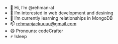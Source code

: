- 👋 Hi, I’m @rehman-al
- 👀 I’m interested in web development and desining
- 🌱 I’m currently learning relationships in MongoDB
- 📫 rehmanjackuuuu@gmail.com
- 😄 Pronouns: codeCrafter
- ⚡ !sleep

<!---
rehman-al/rehman-al is a ✨ special ✨ repository because its `README.md` (this file) appears on your GitHub profile.
You can click the Preview link to take a look at your changes.
--->
